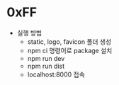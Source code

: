 # 0xFF

- 실행 방법
  - static, logo, favicon 폴더 생성
  - npm ci 명령어로 package 설치
  - npm run dev
  - npm run dist
  - localhost:8000 접속
